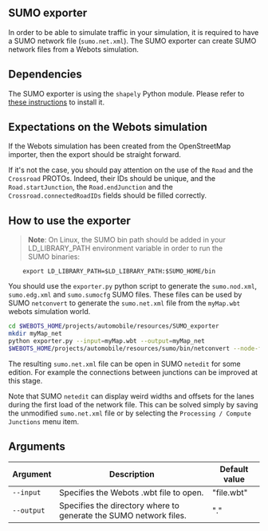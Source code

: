 ## SUMO exporter

In order to be able to simulate traffic in your simulation, it is required to
have a SUMO network file (`sumo.net.xml`).
The SUMO exporter can create SUMO network files from a Webots simulation.


## Dependencies

The SUMO exporter is using the `shapely` Python module.
Please refer to [these instructions](openstreetmap-importer.md#dependencies) to install it.


## Expectations on the Webots simulation

If the Webots simulation has been created from the OpenStreetMap importer,
then the export should be straight forward.

If it's not the case, you should pay attention on the use of the `Road` and
the `Crossroad` PROTOs. Indeed, their IDs should be unique, and the `Road.startJunction`,
the `Road.endJunction` and the `Crossroad.connectedRoadIDs` fields should be filled
correctly.


## How to use the exporter

> **Note**:
On Linux, the SUMO bin path should be added in your LD_LIBRARY_PATH environment variable in order to run the SUMO binaries:

        export LD_LIBRARY_PATH=$LD_LIBRARY_PATH:$SUMO_HOME/bin


You should use the `exporter.py` python script to generate the `sumo.nod.xml`,
`sumo.edg.xml` and `sumo.sumocfg` SUMO files.
These files can be used by SUMO `netconvert` to generate the `sumo.net.xml` file
from the `myMap.wbt` webots simulation world.

```sh
cd $WEBOTS_HOME/projects/automobile/resources/SUMO_exporter
mkdir myMap_net
python exporter.py --input=myMap.wbt --output=myMap_net
$WEBOTS_HOME/projects/automobile/resources/sumo/bin/netconvert --node-files=myMap_net/sumo.nod.xml --edge-files=myMap_net/sumo.edg.xml --output-file=myMap_net/sumo.net.xml
```

The resulting `sumo.net.xml` file can be open in SUMO `netedit` for some edition.
For example the connections between junctions can be improved at this stage.

Note that SUMO `netedit` can display weird widths and offsets for the lanes
during the first load of the network file.
This can be solved simply by saving the unmodified `sumo.net.xml` file or
by selecting the `Processing / Compute Junctions` menu item.


## Arguments

| Argument   | Description                                                       | Default value |
| ---------- | ----------------------------------------------------------------- | ------------- |
| `--input`  | Specifies the Webots .wbt file to open.                           | "file.wbt"    |
| `--output` | Specifies the directory where to generate the SUMO network files. | "."           |
